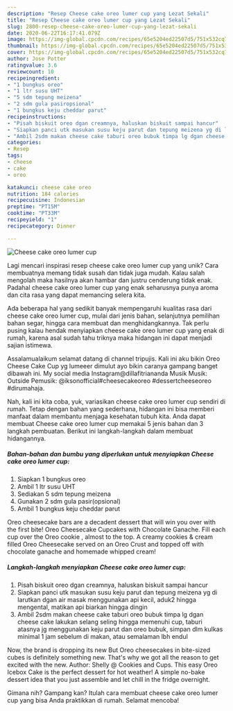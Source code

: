 ```yaml
---
description: "Resep Cheese cake oreo lumer cup yang Lezat Sekali"
title: "Resep Cheese cake oreo lumer cup yang Lezat Sekali"
slug: 2800-resep-cheese-cake-oreo-lumer-cup-yang-lezat-sekali
date: 2020-06-22T16:17:41.079Z
image: https://img-global.cpcdn.com/recipes/65e5204ed22507d5/751x532cq70/cheese-cake-oreo-lumer-cup-foto-resep-utama.jpg
thumbnail: https://img-global.cpcdn.com/recipes/65e5204ed22507d5/751x532cq70/cheese-cake-oreo-lumer-cup-foto-resep-utama.jpg
cover: https://img-global.cpcdn.com/recipes/65e5204ed22507d5/751x532cq70/cheese-cake-oreo-lumer-cup-foto-resep-utama.jpg
author: Jose Potter
ratingvalue: 3.6
reviewcount: 10
recipeingredient:
- "1 bungkus oreo"
- "1 ltr susu UHT"
- "5 sdm tepung meizena"
- "2 sdm gula pasiropsional"
- "1 bungkus keju cheddar parut"
recipeinstructions:
- "Pisah biskuit oreo dgan creamnya, haluskan biskuit sampai hancur"
- "Siapkan panci utk masukan susu keju parut dan tepung meizena yg di larutkan dgan air masak menggunakan api kecil, aduk2 hingga mengental, matikan api biarkan hingga dingin"
- "Ambil 2sdm makan cheese cake taburi oreo bubuk timpa lg dgan cheese cake lakukan selang seling hingga memenuhi cup, taburi atasnya jg menggunakan keju parut dan oreo bubuk, simpan dlm kulkas minimal 1 jam sebelum di makan, atau semalaman lbh endul"
categories:
- Resep
tags:
- cheese
- cake
- oreo

katakunci: cheese cake oreo 
nutrition: 184 calories
recipecuisine: Indonesian
preptime: "PT15M"
cooktime: "PT33M"
recipeyield: "1"
recipecategory: Dinner

---
```



![Cheese cake oreo lumer cup](https://img-global.cpcdn.com/recipes/65e5204ed22507d5/751x532cq70/cheese-cake-oreo-lumer-cup-foto-resep-utama.jpg)

Lagi mencari inspirasi resep cheese cake oreo lumer cup yang unik? Cara membuatnya memang tidak susah dan tidak juga mudah. Kalau salah mengolah maka hasilnya akan hambar dan justru cenderung tidak enak. Padahal cheese cake oreo lumer cup yang enak seharusnya punya aroma dan cita rasa yang dapat memancing selera kita.

Ada beberapa hal yang sedikit banyak mempengaruhi kualitas rasa dari cheese cake oreo lumer cup, mulai dari jenis bahan, selanjutnya pemilihan bahan segar, hingga cara membuat dan menghidangkannya. Tak perlu pusing kalau hendak menyiapkan cheese cake oreo lumer cup yang enak di rumah, karena asal sudah tahu triknya maka hidangan ini dapat menjadi sajian istimewa.

Assalamualaikum selamat datang di channel tripujis. Kali ini aku bikin Oreo Cheese Cake Cup yg lumeeer dimulut ayo bikin caranya gampang banget dibawah ini. My social media Instagram@dillafitriananda Musik Musik: Outside Pemusik: @iksonofficial#cheesecakeoreo #dessertcheeseoreo #dirumahaja.


Nah, kali ini kita coba, yuk, variasikan cheese cake oreo lumer cup sendiri di rumah. Tetap dengan bahan yang sederhana, hidangan ini bisa memberi manfaat dalam membantu menjaga kesehatan tubuh kita. Anda dapat membuat Cheese cake oreo lumer cup memakai 5 jenis bahan dan 3 langkah pembuatan. Berikut ini langkah-langkah dalam membuat hidangannya.

<!--inarticleads1-->

##### Bahan-bahan dan bumbu yang diperlukan untuk menyiapkan Cheese cake oreo lumer cup:

1. Siapkan 1 bungkus oreo
1. Ambil 1 ltr susu UHT
1. Sediakan 5 sdm tepung meizena
1. Gunakan 2 sdm gula pasir(opsional)
1. Ambil 1 bungkus keju cheddar parut


Oreo cheesecake bars are a decadent dessert that will win you over with the first bite! Oreo Cheesecake Cupcakes with Chocolate Ganache. Fill each cup over the Oreo cookie , almost to the top. A creamy cookies &amp; cream filled Oreo Cheesecake served on an Oreo Crust and topped off with chocolate ganache and homemade whipped cream! 

<!--inarticleads2-->

##### Langkah-langkah menyiapkan Cheese cake oreo lumer cup:

1. Pisah biskuit oreo dgan creamnya, haluskan biskuit sampai hancur
1. Siapkan panci utk masukan susu keju parut dan tepung meizena yg di larutkan dgan air masak menggunakan api kecil, aduk2 hingga mengental, matikan api biarkan hingga dingin
1. Ambil 2sdm makan cheese cake taburi oreo bubuk timpa lg dgan cheese cake lakukan selang seling hingga memenuhi cup, taburi atasnya jg menggunakan keju parut dan oreo bubuk, simpan dlm kulkas minimal 1 jam sebelum di makan, atau semalaman lbh endul


Now, the brand is dropping its new But Oreo cheesecakes in bite-sized cubes is definitely something new. That&#39;s why we got all the reason to get excited with the new. Author: Shelly @ Cookies and Cups. This easy Oreo Icebox Cake is the perfect dessert for hot weather! A simple no-bake dessert idea that you just assemble and let chill in the fridge overnight. 

Gimana nih? Gampang kan? Itulah cara membuat cheese cake oreo lumer cup yang bisa Anda praktikkan di rumah. Selamat mencoba!
